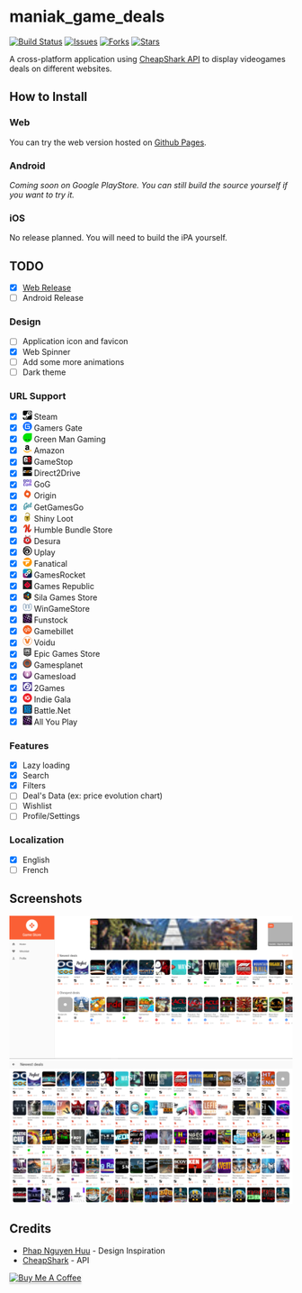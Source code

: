 # maniak_game_deals

[![Build Status](https://github.com/TesteurManiak/game_deals_flutter/actions/workflows/main.yml/badge.svg)](https://github.com/TesteurManiak/game_deals_flutter/actions/workflows/main.yml)
[![Issues](https://img.shields.io/github/issues/TesteurManiak/game_deals_flutter)](https://github.com/TesteurManiak/game_deals_flutter/issues)
[![Forks](https://img.shields.io/github/forks/TesteurManiak/game_deals_flutter)](https://github.com/TesteurManiak/game_deals_flutter/network/members)
[![Stars](https://img.shields.io/github/stars/TesteurManiak/game_deals_flutter)](https://github.com/TesteurManiak/game_deals_flutter/stargazers)

A cross-platform application using [CheapShark API](https://apidocs.cheapshark.com/) to display videogames deals on different websites.

## How to Install

### Web

You can try the web version hosted on [Github Pages](https://testeurmaniak.github.io/game_deals_flutter/).

### Android

_Coming soon on Google PlayStore. You can still build the source yourself if you want to try it._

### iOS

No release planned. You will need to build the iPA yourself.

## TODO

* [x] [Web Release](https://testeurmaniak.github.io/game_deals_flutter/)
* [ ] Android Release

### Design

* [ ] Application icon and favicon
* [x] Web Spinner
* [ ] Add some more animations
* [ ] Dark theme

### URL Support

* [x] ![steam](assets/img/stores/icons/0.png) Steam
* [x] ![gamers gate](assets/img/stores/icons/1.png) Gamers Gate
* [x] ![green man gaming](assets/img/stores/icons/2.png) Green Man Gaming
* [x] ![amazon](assets/img/stores/icons/3.png) Amazon
* [x] ![gamestop](assets/img/stores/icons/4.png) GameStop
* [x] ![direct2drive](assets/img/stores/icons/5.png) Direct2Drive
* [x] ![gog](assets/img/stores/icons/6.png) GoG
* [x] ![origin](assets/img/stores/icons/7.png) Origin
* [x] ![getgamesgo](assets/img/stores/icons/8.png) GetGamesGo
* [x] ![shiny loot](assets/img/stores/icons/9.png) Shiny Loot
* [x] ![humble bundle store](assets/img/stores/icons/10.png) Humble Bundle Store
* [x] ![desura](assets/img/stores/icons/11.png) Desura
* [x] ![uplay](assets/img/stores/icons/12.png) Uplay
* [x] ![fanatical](assets/img/stores/icons/14.png) Fanatical
* [x] ![gamesrocket](assets/img/stores/icons/15.png) GamesRocket
* [x] ![games republic](assets/img/stores/icons/16.png) Games Republic
* [x] ![sila games](assets/img/stores/icons/17.png) Sila Games Store
* [x] ![wingamestore](assets/img/stores/icons/20.png) WinGameStore
* [x] ![funstock](assets/img/stores/icons/21.png) Funstock
* [x] ![gamebillet](assets/img/stores/icons/22.png) Gamebillet
* [x] ![voidu](assets/img/stores/icons/23.png) Voidu
* [x] ![epic games store](assets/img/stores/icons/24.png) Epic Games Store
* [x] ![gamesplanet](assets/img/stores/icons/26.png) Gamesplanet
* [x] ![gamesload](assets/img/stores/icons/27.png) Gamesload
* [x] ![2games](assets/img/stores/icons/28.png) 2Games
* [x] ![indie gala](assets/img/stores/icons/29.png) Indie Gala
* [x] ![battle.net](assets/img/stores/icons/30.png) Battle.Net
* [x] ![all you play](assets/img/stores/icons/21.png) All You Play

### Features

* [x] Lazy loading
* [x] Search
* [x] Filters
* [ ] Deal's Data (ex: price evolution chart)
* [ ] Wishlist
* [ ] Profile/Settings

### Localization

* [x] English
* [ ] French

## Screenshots

![Home](screenshots/web/home.png)
![New](screenshots/web/new.png)

## Credits

* [Phap Nguyen Huu](https://www.sketchappsources.com/free-source/2911-game-store-redesign-sketch-freebie-resource.html) - Design Inspiration
* [CheapShark](https://www.cheapshark.com/) - API

<a href="https://www.buymeacoffee.com/guillaumeroux" target="_blank"><img src="https://www.buymeacoffee.com/assets/img/custom_images/orange_img.png" alt="Buy Me A Coffee" style="height: 41px !important;width: 174px !important;box-shadow: 0px 3px 2px 0px rgba(190, 190, 190, 0.5) !important;-webkit-box-shadow: 0px 3px 2px 0px rgba(190, 190, 190, 0.5) !important;" ></a>
